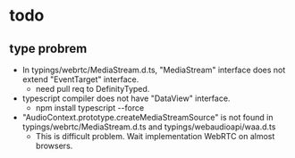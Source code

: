 # todo

## type probrem
* In typings/webrtc/MediaStream.d.ts, "MediaStream" interface does not extend "EventTarget" interface.
  * need pull req to DefinityTyped.
* typescript compiler does not have "DataView" interface.
  * npm install typescript --force
* "AudioContext.prototype.createMediaStreamSource" is not found in typings/webrtc/MediaStream.d.ts and typings/webaudioapi/waa.d.ts
  * This is difficult problem. Wait implementation WebRTC on almost browsers.
